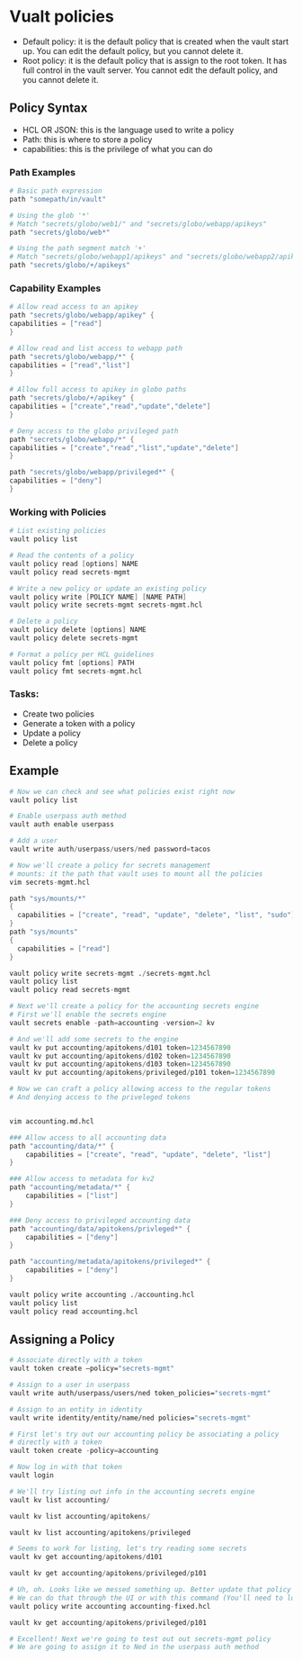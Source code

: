# Vualt policies
- Default policy: it is the default policy that is created when the vault start up. You can edit the default policy, but you cannot delete it.
- Root policy: it is the default policy that is assign to the root token. It has full control in the vault server. You cannot edit the default policy, and you cannot delete it.

## Policy Syntax
- HCL OR JSON: this is the language used to write a policy
- Path: this is where to store a policy
- capabilities: this is the privilege of what you can do 

### Path Examples
```s
# Basic path expression
path "somepath/in/vault"

# Using the glob '*'
# Match "secrets/globo/web1/" and "secrets/globo/webapp/apikeys"
path "secrets/globo/web*"

# Using the path segment match '+'
# Match "secrets/globo/webapp1/apikeys" and "secrets/globo/webapp2/apikeys"
path "secrets/globo/+/apikeys"
```

### Capability Examples
```s
# Allow read access to an apikey
path "secrets/globo/webapp/apikey" {
capabilities = ["read"]
}

# Allow read and list access to webapp path
path "secrets/globo/webapp/*" {
capabilities = ["read","list"]
}

# Allow full access to apikey in globo paths
path "secrets/globo/+/apikey" {
capabilities = ["create","read","update","delete"]
}

# Deny access to the globo privileged path
path "secrets/globo/webapp/*" {
capabilities = ["create","read","list","update","delete"]
}

path "secrets/globo/webapp/privileged*" {
capabilities = ["deny"]
}
```

### Working with Policies

```s
# List existing policies
vault policy list

# Read the contents of a policy
vault policy read [options] NAME
vault policy read secrets-mgmt

# Write a new policy or update an existing policy
vault policy write [POLICY NAME] [NAME PATH] 
vault policy write secrets-mgmt secrets-mgmt.hcl

# Delete a policy
vault policy delete [options] NAME
vault policy delete secrets-mgmt

# Format a policy per HCL guidelines
vault policy fmt [options] PATH
vault policy fmt secrets-mgmt.hcl
```

### Tasks:
- Create two policies
- Generate a token with a policy
- Update a policy
- Delete a policy

## Example
```s
# Now we can check and see what policies exist right now
vault policy list 

# Enable userpass auth method
vault auth enable userpass

# Add a user
vault write auth/userpass/users/ned password=tacos

# Now we'll create a policy for secrets management
# mounts: it the path that vault uses to mount all the policies
vim secrets-mgmt.hcl

path "sys/mounts/*"
{
  capabilities = ["create", "read", "update", "delete", "list", "sudo"]
}
path "sys/mounts"
{
  capabilities = ["read"]
}

vault policy write secrets-mgmt ./secrets-mgmt.hcl
vault policy list
vault policy read secrets-mgmt

# Next we'll create a policy for the accounting secrets engine
# First we'll enable the secrets engine
vault secrets enable -path=accounting -version=2 kv

# And we'll add some secrets to the engine
vault kv put accounting/apitokens/d101 token=1234567890
vault kv put accounting/apitokens/d102 token=1234567890
vault kv put accounting/apitokens/d103 token=1234567890
vault kv put accounting/apitokens/privileged/p101 token=1234567890

# Now we can craft a policy allowing access to the regular tokens
# And denying access to the priveleged tokens


vim accounting.md.hcl

### Allow access to all accounting data
path "accounting/data/*" {
    capabilities = ["create", "read", "update", "delete", "list"]
}

### Allow access to metadata for kv2
path "accounting/metadata/*" {
    capabilities = ["list"]
}

### Deny access to privileged accounting data
path "accounting/data/apitokens/privleged*" {
    capabilities = ["deny"]
}

path "accounting/metadata/apitokens/privileged*" {
    capabilities = ["deny"]
}

vault policy write accounting ./accounting.hcl
vault policy list
vault policy read accounting.hcl
```
## Assigning a Policy

```sh
# Associate directly with a token
vault token create –policy="secrets-mgmt"

# Assign to a user in userpass
vault write auth/userpass/users/ned token_policies="secrets-mgmt"

# Assign to an entity in identity
vault write identity/entity/name/ned policies="secrets-mgmt"
```

```s
# First let's try out our accounting policy be associating a policy
# directly with a token
vault token create -policy=accounting

# Now log in with that token
vault login

# We'll try listing out info in the accounting secrets engine
vault kv list accounting/

vault kv list accounting/apitokens/

vault kv list accounting/apitokens/privileged

# Seems to work for listing, let's try reading some secrets
vault kv get accounting/apitokens/d101

vault kv get accounting/apitokens/privileged/p101

# Uh, oh. Looks like we messed something up. Better update that policy to fix it.
# We can do that through the UI or with this command (You'll need to log back in as root)
vault policy write accounting accounting-fixed.hcl

vault kv get accounting/apitokens/privileged/p101

# Excellent! Next we're going to test out out secrets-mgmt policy
# We are going to assign it to Ned in the userpass auth method
```